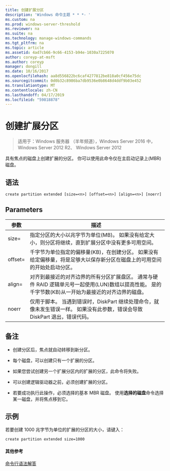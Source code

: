 ```yaml
---
title: 创建扩展分区
description: 'Windows 命令主题 * * *- '
ms.custom: na
ms.prod: windows-server-threshold
ms.reviewer: na
ms.suite: na
ms.technology: manage-windows-commands
ms.tgt_pltfrm: na
ms.topic: article
ms.assetid: 4ad7cb66-9c66-4153-b94e-1030a7225070
author: coreyp-at-msft
ms.author: coreyp
manager: dongill
ms.date: 10/16/2017
ms.openlocfilehash: aa8d556822bc6caf4277812be818a0cf456e75dc
ms.sourcegitcommit: 0d0b32c8986ba7db9536e0b8648d4ddf9b03e452
ms.translationtype: MT
ms.contentlocale: zh-CN
ms.lasthandoff: 04/17/2019
ms.locfileid: "59818878"
---
```

# <a name="create-partition-extended"></a>创建扩展分区

>适用于：Windows 服务器 （半年频道），Windows Server 2016 中，Windows Server 2012 R2、 Windows Server 2012

具有焦点的磁盘上创建扩展的分区。 你可以使用此命令仅在主启动记录上\(MBR\)磁盘。  
  
  
  
## <a name="syntax"></a>语法  
  
```  
create partition extended [size=<n>] [offset=<n>] [align=<n>] [noerr]  
```  
  
## <a name="parameters"></a>Parameters  
  
|参数|描述|  
|-------|--------|  
|size\=<n>|指定分区的大小以兆字节为单位\(MB\)。 如果没有给定大小，则分区将继续，直到扩展分区中没有更多可用空间。|  
|offset\=<n>|千字节为单位指定的偏移量\(KB\)，在创建分区。 如果没有给定偏移量，将是足够大以保存新分区在磁盘上的可用空间的开始处启动分区。|  
|align\=<n>|对齐到最接近的对齐边界的所有分区扩展盘区。 通常与硬件 RAID 逻辑单元号一起使用\(LUN\)数组以提高性能。 <n> 是的千字节数\(KB\)从一开始为最接近的对齐边界的磁盘。|  
|noerr|仅用于脚本。 当遇到错误时，DiskPart 继续处理命令，就像未发生错误一样。 如果没有此参数，错误会导致 DiskPart 退出，错误代码。|  
  
## <a name="remarks"></a>备注  
  
-   创建分区后，焦点就自动转移到新分区。  
  
-   每个磁盘，可以创建只有一个扩展的分区。  
  
-   如果您尝试创建另一个扩展分区内的扩展的分区，此命令将失败。  
  
-   可以创建逻辑驱动器之前，必须创建扩展的分区。  
  
-   若要成功执行此操作，必须选择的基本 MBR 磁盘。 使用**选择的磁盘**命令选择某一磁盘，并将焦点移到它。  
  
## <a name="BKMK_examples"></a>示例  
若要创建 1000 兆字节为单位的扩展的分区的大小，请键入：  
  
```  
create partition extended size=1000  
```  
  
#### <a name="additional-references"></a>其他参考  
[命令行语法解答](command-line-syntax-key.md)  
  

  

